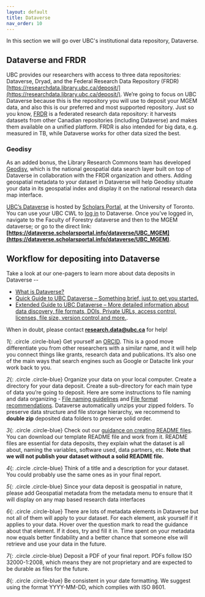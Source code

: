 ```yaml
---
layout: default
title: Dataverse
nav_order: 10
---
```


In this section we will go over UBC's institutional data repository, Dataverse.

## Dataverse and FRDR

UBC provides our researchers with access to three data repositories: Dataverse, Dryad, and the Federal Research Data Repository (FRDR) [https://researchdata.library.ubc.ca/deposit/](https://researchdata.library.ubc.ca/deposit/). We’re going to focus on UBC Dataverse because this is the repository you will use to deposit your MGEM data, and also this is our preferred and most supported repository. Just so you know, [FRDR](https://www.frdr-dfdr.ca/repo/) is a federated research data repository: it harvests datasets from other Canadian repositories (including Dataverse) and makes them available on a unified platform. FRDR is also intended for big data, e.g. measured in TB, while Dataverse works for other data sized the best.

### Geodisy

As an added bonus, the Library Research Commons team has developed [Geodisy](https://geo.frdr-dfdr.ca/), which is the national geospatial data search layer built on top of Dataverse in collaboration with the FRDR organization and others. Adding geospatial metadata to your dataset in Dataverse will help Geodisy situate your data in its geospatial index and display it on the national research data map interface.

[UBC’s Dataverse](https://dataverse.scholarsportal.info/dataverse/ubc) is hosted by [Scholars Portal](https://scholarsportal.info/), at the University of Toronto. You can use your UBC CWL to [log in](https://dataverse.scholarsportal.info/loginpage.xhtml) to Dataverse. Once you’ve logged in, navigate to the Faculty of Forestry dataverse and then to the MGEM dataverse; or go to the direct link: **[https://dataverse.scholarsportal.info/dataverse/UBC_MGEM](https://dataverse.scholarsportal.info/dataverse/UBC_MGEM)**.

## Workflow for depositing into Dataverse

Take a look at our one-pagers to learn more about data deposits in Dataverse -- 
- [What is Dataverse?](https://portagenetwork.ca/wp-content/uploads/2019/01/Dataverse-BB_EN.pdf)
- [Quick Guide to UBC Dataverse – Something brief, just to get you started.](https://osf.io/sczv5/)
- [Extended Guide to UBC Dataverse – More detailed information about data discovery, file formats, DOIs, Private URLs, access control, licenses, file size, version control and more.](https://osf.io/5u4f3). 

When in doubt, please contact **[research.data@ubc.ca](mailto:research.data@ubc.ca)** for help! 

_1_{: .circle .circle-blue} Get yourself an [ORCID](https://orcid.org/). This is a good move differentiate you from other researchers with a similar name, and it will help you connect things like grants, research data and publications. It’s also one of the main ways that search engines such as Google or Datacite link your work back to you.

_2_{: .circle .circle-blue} Organize your data on your local computer. Create a directory for your data deposit. Create a sub-directory for each main type of data you’re going to deposit. Here are some instructions to file naming and data organizing - [File naming guidelines](https://osf.io/pfweq) and [File format recommendations](https://osf.io/ena5p). Dataverse automatically unzips your zipped folders. To preserve data structure and file storage hierarchy, we recommend to **double zip** deposited data folders to preserve solid order. 

_3_{: .circle .circle-blue} Check out our [guidance on creating README files](https://osf.io/aqxw3). You can download our template README file and work from it. README files are essential for data deposits, they explain what the dataset is all about, naming the variables, software used, data partners, etc. **Note that we will not publish your dataset without a solid README file.**  

_4_{: .circle .circle-blue} Think of a title and a description for your dataset. You could probably use the same ones as in your final report.

_5_{: .circle .circle-blue} Since your data deposit is geospatial in nature, please add Geospatial metadata from the metadata menu to ensure that it will display on any map based research data interfaces

_6_{: .circle .circle-blue} There are lots of metadata elements in Dataverse but not all of them will apply to your dataset. For each element, ask yourself if it applies to your data. Hover over the question mark to read the guidance about that element. If it does, try and fill it in. Time spent on your metadata now equals better findability and a better chance that someone else will retrieve and use your data in the future.

_7_{: .circle .circle-blue} Deposit a PDF of your final report. PDFs follow ISO 32000-1:2008, which means they are not proprietary and are expected to be durable as files for the future.

_8_{: .circle .circle-blue} Be consistent in your date formatting. We suggest using the format YYYY-MM-DD, which complies with ISO 8601.
